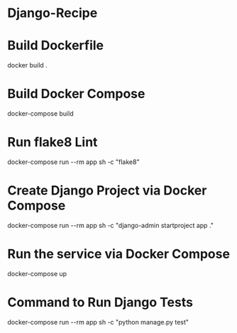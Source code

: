 # Django-Recipe

# Build Dockerfile
docker build .

# Build Docker Compose
docker-compose build

# Run flake8 Lint
docker-compose run --rm app sh -c "flake8"

# Create Django Project via Docker Compose
docker-compose run --rm app sh -c "django-admin startproject app ."

# Run the service via Docker Compose
docker-compose up

# Command to Run Django Tests
docker-compose run --rm app sh -c "python manage.py test"